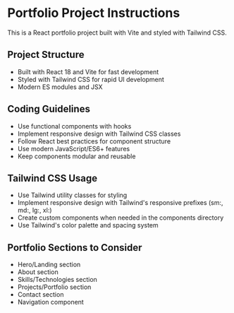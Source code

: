 <!-- Use this file to provide workspace-specific custom instructions to Copilot. For more details, visit https://code.visualstudio.com/docs/copilot/copilot-customization#_use-a-githubcopilotinstructionsmd-file -->

# Portfolio Project Instructions

This is a React portfolio project built with Vite and styled with Tailwind CSS.

## Project Structure

- Built with React 18 and Vite for fast development
- Styled with Tailwind CSS for rapid UI development
- Modern ES modules and JSX

## Coding Guidelines

- Use functional components with hooks
- Implement responsive design with Tailwind CSS classes
- Follow React best practices for component structure
- Use modern JavaScript/ES6+ features
- Keep components modular and reusable

## Tailwind CSS Usage

- Use Tailwind utility classes for styling
- Implement responsive design with Tailwind's responsive prefixes (sm:, md:, lg:, xl:)
- Create custom components when needed in the components directory
- Use Tailwind's color palette and spacing system

## Portfolio Sections to Consider

- Hero/Landing section
- About section
- Skills/Technologies section
- Projects/Portfolio section
- Contact section
- Navigation component
